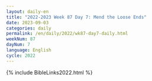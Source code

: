 ```yaml
---
layout: daily-en
title: "2022-2023 Week 87 Day 7: Mend the Loose Ends"
date: 2023-09-03
categories: daily
permalink: /en/daily/2022/wk87-day7-daily.html
weekNum: 87
dayNum: 7
language: English
cycle: 2022
---
```

{% include BibleLinks2022.html %} 

